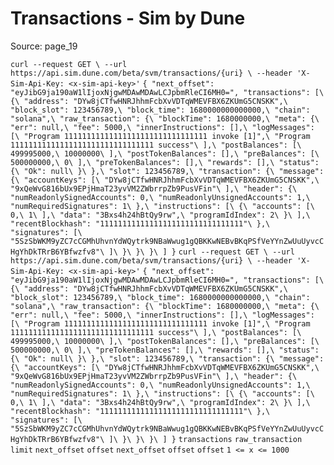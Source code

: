 # Transactions - Sim by Dune

Source: page_19

`curl --request GET \
  --url https://api.sim.dune.com/beta/svm/transactions/{uri} \
  --header 'X-Sim-Api-Key: <x-sim-api-key>'` `{
"next_offset": "eyJibG9ja190aW1lIjoxNjgwMDAwMDAwLCJpbmRleCI6MH0=",
"transactions": [\
    {\
      "address": "DYw8jCTfwHNRJhhmFcbXvVDTqWMEVFBX6ZKUmG5CNSKK",\
      "block_slot": 123456789,\
      "block_time": 1680000000000000,\
      "chain": "solana",\
      "raw_transaction": {\
        "blockTime": 1680000000,\
        "meta": {\
          "err": null,\
          "fee": 5000,\
          "innerInstructions": [],\
          "logMessages": [\
            "Program 11111111111111111111111111111111 invoke [1]",\
            "Program 11111111111111111111111111111111 success"\
          ],\
          "postBalances": [\
            499995000,\
            10000000\
          ],\
          "postTokenBalances": [],\
          "preBalances": [\
            500000000,\
            0\
          ],\
          "preTokenBalances": [],\
          "rewards": [],\
          "status": {\
            "Ok": null\
          }\
        },\
        "slot": 123456789,\
        "transaction": {\
          "message": {\
            "accountKeys": [\
              "DYw8jCTfwHNRJhhmFcbXvVDTqWMEVFBX6ZKUmG5CNSKK",\
              "9xQeWvG816bUx9EPjHmaT23yvVM2ZWbrrpZb9PusVFin"\
            ],\
            "header": {\
              "numReadonlySignedAccounts": 0,\
              "numReadonlyUnsignedAccounts": 1,\
              "numRequiredSignatures": 1\
            },\
            "instructions": [\
              {\
                "accounts": [\
                  0,\
                  1\
                ],\
                "data": "3Bxs4h24hBtQy9rw",\
                "programIdIndex": 2\
              }\
            ],\
            "recentBlockhash": "11111111111111111111111111111111"\
          },\
          "signatures": [\
            "5SzSbWKM9yZC7cCGMhUhvnYdWQytrk9NBaWwug1gQBKKwNEBvBKqPSfVeYYnZwUuUyvcCHgYhDkTRrB6YBfwzfv8"\
          ]\
        }\
      }\
    }\
]
}` `curl --request GET \
  --url https://api.sim.dune.com/beta/svm/transactions/{uri} \
  --header 'X-Sim-Api-Key: <x-sim-api-key>'` `{
"next_offset": "eyJibG9ja190aW1lIjoxNjgwMDAwMDAwLCJpbmRleCI6MH0=",
"transactions": [\
    {\
      "address": "DYw8jCTfwHNRJhhmFcbXvVDTqWMEVFBX6ZKUmG5CNSKK",\
      "block_slot": 123456789,\
      "block_time": 1680000000000000,\
      "chain": "solana",\
      "raw_transaction": {\
        "blockTime": 1680000000,\
        "meta": {\
          "err": null,\
          "fee": 5000,\
          "innerInstructions": [],\
          "logMessages": [\
            "Program 11111111111111111111111111111111 invoke [1]",\
            "Program 11111111111111111111111111111111 success"\
          ],\
          "postBalances": [\
            499995000,\
            10000000\
          ],\
          "postTokenBalances": [],\
          "preBalances": [\
            500000000,\
            0\
          ],\
          "preTokenBalances": [],\
          "rewards": [],\
          "status": {\
            "Ok": null\
          }\
        },\
        "slot": 123456789,\
        "transaction": {\
          "message": {\
            "accountKeys": [\
              "DYw8jCTfwHNRJhhmFcbXvVDTqWMEVFBX6ZKUmG5CNSKK",\
              "9xQeWvG816bUx9EPjHmaT23yvVM2ZWbrrpZb9PusVFin"\
            ],\
            "header": {\
              "numReadonlySignedAccounts": 0,\
              "numReadonlyUnsignedAccounts": 1,\
              "numRequiredSignatures": 1\
            },\
            "instructions": [\
              {\
                "accounts": [\
                  0,\
                  1\
                ],\
                "data": "3Bxs4h24hBtQy9rw",\
                "programIdIndex": 2\
              }\
            ],\
            "recentBlockhash": "11111111111111111111111111111111"\
          },\
          "signatures": [\
            "5SzSbWKM9yZC7cCGMhUhvnYdWQytrk9NBaWwug1gQBKKwNEBvBKqPSfVeYYnZwUuUyvcCHgYhDkTRrB6YBfwzfv8"\
          ]\
        }\
      }\
    }\
]
}` `transactions` `raw_transaction` `limit` `next_offset` `offset` `next_offset` `offset` `offset` `1 <= x <= 1000`

```

```

```

```

```

```

```

```